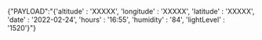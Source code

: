 {"PAYLOAD":"{'altitude' :  'XXXXX',  'longitude' : 'XXXXX',  'latitude' : 'XXXXX', 'date' : '2022-02-24', 'hours' : '16:55', 'humidity' : '84', 'lightLevel' : '1520'}"}
